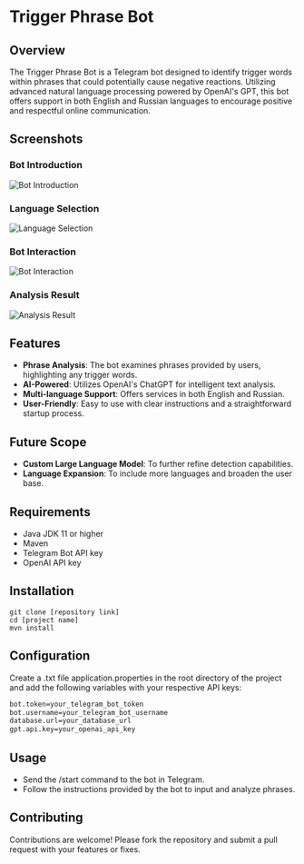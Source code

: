 # Trigger Phrase Bot

## Overview

The Trigger Phrase Bot is a Telegram bot designed to identify trigger words within phrases that could potentially cause negative reactions. Utilizing advanced natural language processing powered by OpenAI's GPT, this bot offers support in both English and Russian languages to encourage positive and respectful online communication.

## Screenshots

### Bot Introduction
![Bot Introduction](1.jpeg)

### Language Selection
![Language Selection](2.jpeg)

### Bot Interaction
![Bot Interaction](3.jpeg)

### Analysis Result
![Analysis Result](4.jpeg)

## Features

- **Phrase Analysis**: The bot examines phrases provided by users, highlighting any trigger words.
- **AI-Powered**: Utilizes OpenAI's ChatGPT for intelligent text analysis.
- **Multi-language Support**: Offers services in both English and Russian.
- **User-Friendly**: Easy to use with clear instructions and a straightforward startup process.

## Future Scope

- **Custom Large Language Model**: To further refine detection capabilities.
- **Language Expansion**: To include more languages and broaden the user base.

## Requirements

- Java JDK 11 or higher
- Maven
- Telegram Bot API key
- OpenAI API key

## Installation

```shell
git clone [repository link]
cd [project name]
mvn install
```

## Configuration
Create a .txt file application.properties in the root directory of the project and add the following variables with your respective API keys:
```bash
bot.token=your_telegram_bot_token
bot.username=your_telegram_bot_username
database.url=your_database_url
gpt.api.key=your_openai_api_key
```

## Usage
- Send the /start command to the bot in Telegram.
- Follow the instructions provided by the bot to input and analyze phrases.

## Contributing
Contributions are welcome! Please fork the repository and submit a pull request with your features or fixes.